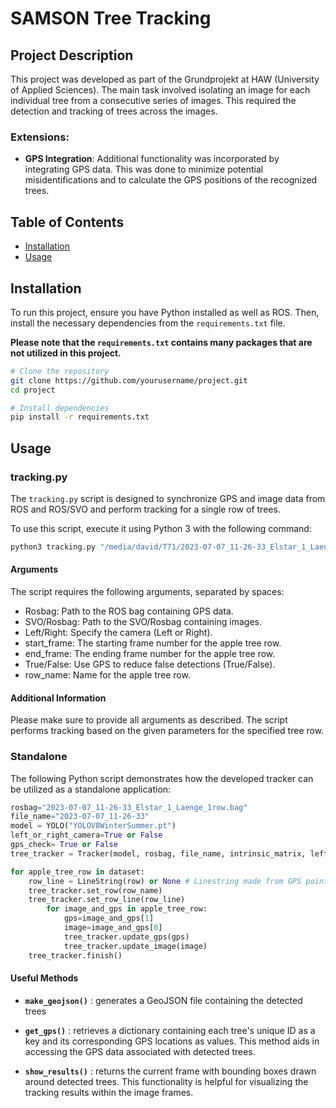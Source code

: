 # SAMSON Tree Tracking


## Project Description
This project was developed as part of the Grundprojekt at HAW (University of Applied Sciences). 
The main task involved isolating an image for each individual tree from a consecutive series of images. This required the detection and tracking of trees across the images.
### Extensions:
- **GPS Integration**: Additional functionality was incorporated by integrating GPS data. This was done to minimize potential misidentifications and to calculate the GPS positions of the recognized trees.


## Table of Contents

- [Installation](#Installation)
- [Usage](#Usage)


## Installation


To run this project, ensure you have Python installed as well as ROS. Then, install the necessary dependencies from the `requirements.txt` file. 

**Please note that the `requirements.txt` contains many packages that are not utilized in this project.**

```bash
# Clone the repository
git clone https://github.com/yourusername/project.git
cd project

# Install dependencies
pip install -r requirements.txt
```
## Usage
### tracking.py
The `tracking.py` script is designed to synchronize GPS and image data from ROS and ROS/SVO and perform tracking for a single row of trees.

To use this script, execute it using Python 3 with the following command:

```bash
python3 tracking.py "/media/david/T71/2023-07-07_11-26-33_Elstar_1_Laenge_1row.bag" "/media/david/T71/2023-07-07_11-26-08_elstar_1_laenge_left_1row.svo" Left 2225 15000 True "Reihe1"
```

#### Arguments
The script requires the following arguments, separated by spaces:

- Rosbag: Path to the ROS bag containing GPS data.
- SVO/Rosbag: Path to the SVO/Rosbag containing images.
- Left/Right: Specify the camera (Left or Right).
- start_frame: The starting frame number for the apple tree row.
- end_frame: The ending frame number for the apple tree row.
- True/False: Use GPS to reduce false detections (True/False).
- row_name: Name for the apple tree row.

#### Additional Information
Please make sure to provide all arguments as described. The script performs tracking based on the given parameters for the specified tree row.

### Standalone
The following Python script demonstrates how the developed tracker can be utilized as a standalone application:
```python
rosbag="2023-07-07_11-26-33_Elstar_1_Laenge_1row.bag"
file_name="2023-07-07_11-26-33"
model = YOLO("YOLOV8WinterSummer.pt")
left_or_right_camera=True or False
gps_check= True or False
tree_tracker = Tracker(model, rosbag, file_name, intrinsic_matrix, left_or_right_camera, gps_check)

for apple_tree_row in dataset:
    row_line = LineString(row) or None # Linestring made from GPS points of the tree row
    tree_tracker.set_row(row_name)
    tree_tracker.set_row_line(row_line)
        for image_and_gps in apple_tree_row:
            gps=image_and_gps[1]
            image=image_and_gps[0]
            tree_tracker.update_gps(gps)
            tree_tracker.update_image(image)
    tree_tracker.finish()
```

#### Useful Methods
- **`make_geojson()`** : generates a GeoJSON file containing the detected trees


- **`get_gps()`** : retrieves a dictionary containing each tree's unique ID as a key and its corresponding GPS locations as values. This method aids in accessing the GPS data associated with detected trees.


- **`show_results()`** : returns the current frame with bounding boxes drawn around detected trees. This functionality is helpful for visualizing the tracking results within the image frames.
